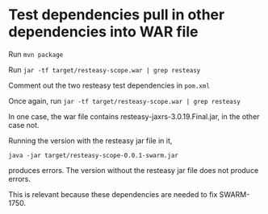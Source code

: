 # Test dependencies pull in other dependencies into WAR file

Run `mvn package`

Run `jar -tf target/resteasy-scope.war | grep resteasy`

Comment out the two resteasy test dependencies in `pom.xml`

Once again, run `jar -tf target/resteasy-scope.war | grep resteasy`

In one case, the war file contains resteasy-jaxrs-3.0.19.Final.jar,
in the other case not.

Running the version with the resteasy jar file in it,

  `java -jar target/resteasy-scope-0.0.1-swarm.jar `

 produces errors. The version without the resteasy jar file does not
 produce errors.

This is relevant because these dependencies are needed to fix
SWARM-1750.
